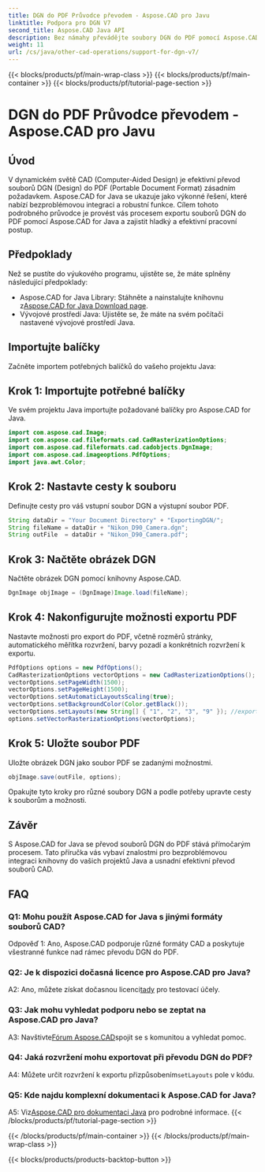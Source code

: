 ```yaml
---
title: DGN do PDF Průvodce převodem - Aspose.CAD pro Javu
linktitle: Podpora pro DGN V7
second_title: Aspose.CAD Java API
description: Bez námahy převádějte soubory DGN do PDF pomocí Aspose.CAD pro Java. Postupujte podle našeho podrobného průvodce pro bezproblémovou integraci a efektivní pracovní postup.
weight: 11
url: /cs/java/other-cad-operations/support-for-dgn-v7/
---
```


{{< blocks/products/pf/main-wrap-class >}}
{{< blocks/products/pf/main-container >}}
{{< blocks/products/pf/tutorial-page-section >}}

# DGN do PDF Průvodce převodem - Aspose.CAD pro Javu

## Úvod

V dynamickém světě CAD (Computer-Aided Design) je efektivní převod souborů DGN (Design) do PDF (Portable Document Format) zásadním požadavkem. Aspose.CAD for Java se ukazuje jako výkonné řešení, které nabízí bezproblémovou integraci a robustní funkce. Cílem tohoto podrobného průvodce je provést vás procesem exportu souborů DGN do PDF pomocí Aspose.CAD for Java a zajistit hladký a efektivní pracovní postup.

## Předpoklady

Než se pustíte do výukového programu, ujistěte se, že máte splněny následující předpoklady:
-  Aspose.CAD for Java Library: Stáhněte a nainstalujte knihovnu z[Aspose.CAD for Java Download page](https://releases.aspose.com/cad/java/).
- Vývojové prostředí Java: Ujistěte se, že máte na svém počítači nastavené vývojové prostředí Java.

## Importujte balíčky

Začněte importem potřebných balíčků do vašeho projektu Java:

## Krok 1: Importujte potřebné balíčky

Ve svém projektu Java importujte požadované balíčky pro Aspose.CAD for Java.
```java
import com.aspose.cad.Image;
import com.aspose.cad.fileformats.cad.CadRasterizationOptions;
import com.aspose.cad.fileformats.cad.cadobjects.DgnImage;
import com.aspose.cad.imageoptions.PdfOptions;
import java.awt.Color;
```

## Krok 2: Nastavte cesty k souboru

Definujte cesty pro váš vstupní soubor DGN a výstupní soubor PDF.

```java
String dataDir = "Your Document Directory" + "ExportingDGN/";
String fileName = dataDir + "Nikon_D90_Camera.dgn";
String outFile  = dataDir + "Nikon_D90_Camera.pdf";
```

## Krok 3: Načtěte obrázek DGN

Načtěte obrázek DGN pomocí knihovny Aspose.CAD.

```java
DgnImage objImage = (DgnImage)Image.load(fileName);
```

## Krok 4: Nakonfigurujte možnosti exportu PDF

Nastavte možnosti pro export do PDF, včetně rozměrů stránky, automatického měřítka rozvržení, barvy pozadí a konkrétních rozvržení k exportu.

```java
PdfOptions options = new PdfOptions();
CadRasterizationOptions vectorOptions = new CadRasterizationOptions();
vectorOptions.setPageWidth(1500);
vectorOptions.setPageHeight(1500);
vectorOptions.setAutomaticLayoutsScaling(true);
vectorOptions.setBackgroundColor(Color.getBlack());
vectorOptions.setLayouts(new String[] { "1", "2", "3", "9" }); //exportovat pouze 4 (1,2,3 a 9) pohledů
options.setVectorRasterizationOptions(vectorOptions);
```

## Krok 5: Uložte soubor PDF

Uložte obrázek DGN jako soubor PDF se zadanými možnostmi.

```java
objImage.save(outFile, options);
```

Opakujte tyto kroky pro různé soubory DGN a podle potřeby upravte cesty k souborům a možnosti.

## Závěr

S Aspose.CAD for Java se převod souborů DGN do PDF stává přímočarým procesem. Tato příručka vás vybaví znalostmi pro bezproblémovou integraci knihovny do vašich projektů Java a usnadní efektivní převod souborů CAD.

## FAQ

### Q1: Mohu použít Aspose.CAD for Java s jinými formáty souborů CAD?

Odpověď 1: Ano, Aspose.CAD podporuje různé formáty CAD a poskytuje všestranné funkce nad rámec převodu DGN do PDF.

### Q2: Je k dispozici dočasná licence pro Aspose.CAD pro Java?

 A2: Ano, můžete získat dočasnou licenci[tady](https://purchase.aspose.com/temporary-license/) pro testovací účely.

### Q3: Jak mohu vyhledat podporu nebo se zeptat na Aspose.CAD pro Java?

 A3: Navštivte[Fórum Aspose.CAD](https://forum.aspose.com/c/cad/19)spojit se s komunitou a vyhledat pomoc.

### Q4: Jaká rozvržení mohu exportovat při převodu DGN do PDF?

 A4: Můžete určit rozvržení k exportu přizpůsobením`setLayouts` pole v kódu.

### Q5: Kde najdu komplexní dokumentaci k Aspose.CAD for Java?

 A5: Viz[Aspose.CAD pro dokumentaci Java](https://reference.aspose.com/cad/java/) pro podrobné informace.
{{< /blocks/products/pf/tutorial-page-section >}}

{{< /blocks/products/pf/main-container >}}
{{< /blocks/products/pf/main-wrap-class >}}

{{< blocks/products/products-backtop-button >}}
